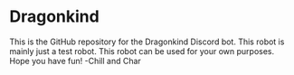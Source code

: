 # Dragonkind
This is the GitHub repository for the Dragonkind Discord bot. This robot is mainly just a test robot.
This robot can be used for your own purposes.
Hope you have fun!
-Chill and Char
